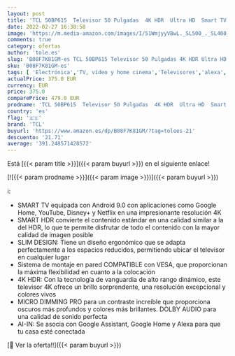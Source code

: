 ```yaml
---
layout: post
title: 'TCL 50BP615  Televisor 50 Pulgadas  4K HDR  Ultra HD  Smart TV con Android 9.0  Slim Design  Micro Dimming Pro  Smart HDR  HDR 10  Dolby Audio  Compatible con Google Assistant y Alexa'
date: 2022-02-27 16:38:58
image: 'https://m.media-amazon.com/images/I/51WmjyyVBwL._SL500_._SL400_.jpg'
comments: true
category: ofertas
author: 'tole.es'
slug: 'B08F7K81GM-es TCL 50BP615 Televisor 50 Pulgadas 4K HDR Ultra HD Smart TV...'
sku: 'B08F7K81GM-es'
tags: [ 'Electrónica','TV, vídeo y home cinema','Televisores','alexa','tcl', ]
actualPrice: 375.0 EUR
currency: EUR
price: 375.0
comparePrice: 479.0 EUR
prodname: 'TCL 50BP615  Televisor 50 Pulgadas  4K HDR  Ultra HD  Smart TV con Android 9.0  Slim Design  Micro Dimming Pro  Smart HDR  HDR 10  Dolby Audio  Compatible con Google Assistant y Alexa'
country: 'es'
flag: '🇪🇸'
brand: 'TCL'
buyurl: 'https://www.amazon.es/dp/B08F7K81GM/?tag=tolees-21'
descuento: '21.71'
average: '391.248571428572'
---
```


Está [{{< param title >}}]({{< param buyurl >}}) en el siguiente enlace!

[![{{< param prodname >}}]({{< param image >}})]({{< param buyurl >}})

ℹ️:

- SMART TV equipada con Android 9.0 con aplicaciones como Google Home, YouTube, Disney+ y Netflix en una impresionante resolución 4K
- SMART HDR convierte el contenido estándar en una calidad similar a la del HDR, lo que te permite disfrutar de todo el contenido con la mayor calidad de imagen posible
- SLIM DESIGN: Tiene un diseño ergonómico que se adapta perfectamente a los espacios reducidos, permitiendo ubicar el televisor en cualquier lugar
- Sistema de montaje en pared COMPATIBLE con VESA, que proporcionan la máxima flexibilidad en cuanto a la colocación
- 4K HDR: Con la tecnología de vanguardia de alto rango dinámico, este televisor 4K ofrece un brillo sorprendente, una resolución excepcional y colores vivos
- MICRO DIMMING PRO para un contraste increíble que proporciona oscuros más profundos y colores más brillantes. DOLBY AUDIO para una calidad de sonido perfecta
- AI-IN: Se asocia con Google Assistant, Google Home y Alexa para que tu casa esté conectada

[🛒 Ver la oferta!!]({{< param buyurl >}})
